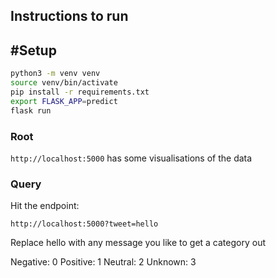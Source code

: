 ## Instructions to run

## #Setup

```sh
python3 -m venv venv
source venv/bin/activate
pip install -r requirements.txt
export FLASK_APP=predict
flask run
```

### Root

`http://localhost:5000` has some visualisations of the data

### Query

Hit the endpoint:

`http://localhost:5000?tweet=hello`

Replace hello with any message you like to get a category out

Negative: 0
Positive: 1
Neutral: 2
Unknown: 3
